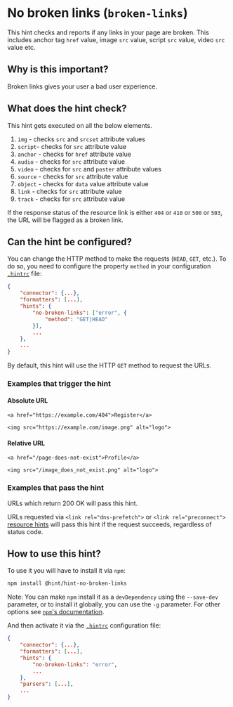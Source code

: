 # No broken links (`broken-links`)

This hint checks and reports if any links in your page are broken.
This includes anchor tag `href` value, image `src` value,
script `src` value, video `src` value etc.

## Why is this important?

Broken links gives your user a bad user experience.

## What does the hint check?

This hint gets executed on all the below elements.

1. `img` - checks `src` and `srcset` attribute values
2. `script`- checks for `src` attribute value
3. `anchor` - checks for `href` attribute value
4. `audio` - checks for `src` attribute value
5. `video` - checks for `src` and `poster` attribute values
6. `source` - checks for `src` attribute value
7. `object` - checks for `data` value attribute value
8. `link` - checks for `src` attribute value
9. `track` - checks for `src` attribute value

If the response status of the resource link is either `404` or `410`
or `500` or `503`, the URL will be flagged as a broken link.

## Can the hint be configured?

You can change the HTTP method to make the requests (`HEAD`, `GET`,
etc.). To do so, you need to configure the property `method` in your
configuration [`.hintrc`][hintrc] file:

```json
{
    "connector": {...},
    "formatters": [...],
    "hints": {
        "no-broken-links": ["error", {
            "method": "GET|HEAD"
        }],
        ...
    },
    ...
}
```

By default, this hint will use the HTTP `GET` method to request
the URLs.

### Examples that **trigger** the hint

#### Absolute URL

`<a href="https://example.com/404">Register</a>`

`<img src="https://example.com/image.png" alt="logo">`

#### Relative URL

`<a href="/page-does-not-exist">Profile</a>`

`<img src="/image_does_not_exist.png" alt="logo">`

### Examples that **pass** the hint

URLs which return 200 OK will pass this hint.

URLs requested via `<link rel="dns-prefetch">` or `<link rel="preconnect">`
[resource hints](https://www.w3.org/TR/resource-hints/#resource-hints) will
pass this hint if the request succeeds, regardless of status code.

## How to use this hint?

To use it you will have to install it via `npm`:

```bash
npm install @hint/hint-no-broken-links
```

Note: You can make `npm` install it as a `devDependency` using the
`--save-dev` parameter, or to install it globally, you can use the
`-g` parameter. For other options see [`npm`'s
documentation](https://docs.npmjs.com/cli/install).

And then activate it via the [`.hintrc`][hintrc] configuration file:

```json
{
    "connector": {...},
    "formatters": [...],
    "hints": {
        "no-broken-links": "error",
        ...
    },
    "parsers": [...],
    ...
}
```

<!-- Link labels: -->

[hintrc]: https://webhint.io/docs/user-guide/configuring-webhint/summary/

